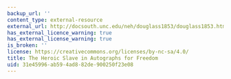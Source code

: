 ```yaml
---
backup_url: ''
content_type: external-resource
external_url: http://docsouth.unc.edu/neh/douglass1853/douglass1853.html
has_external_licence_warning: true
has_external_license_warning: true
is_broken: ''
license: https://creativecommons.org/licenses/by-nc-sa/4.0/
title: The Heroic Slave in Autographs for Freedom
uid: 31e45996-ab59-4ad8-82de-900250f23e08
---
```

